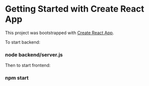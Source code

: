 # Getting Started with Create React App

This project was bootstrapped with [Create React App](https://github.com/facebook/create-react-app).

To start backend:
### node backend/server.js
Then to start frontend:
### npm start
